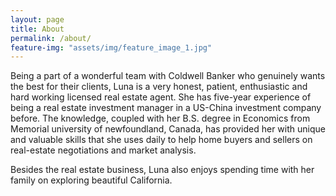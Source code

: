 ```yaml
---
layout: page
title: About
permalink: /about/
feature-img: "assets/img/feature_image_1.jpg"
---
```


Being a part of a wonderful team with Coldwell Banker who genuinely wants the best for their clients, Luna is a very honest, patient, enthusiastic and hard working licensed real estate agent. She has five-year experience of being a real estate investment manager in a US-China investment company before. The knowledge, coupled with her B.S. degree in Economics from Memorial university of newfoundland, Canada, has provided her with unique and valuable skills that she uses daily to help home buyers and sellers on real-estate negotiations and market analysis. 

Besides the real estate business, Luna also enjoys spending time with her family on exploring beautiful California.
